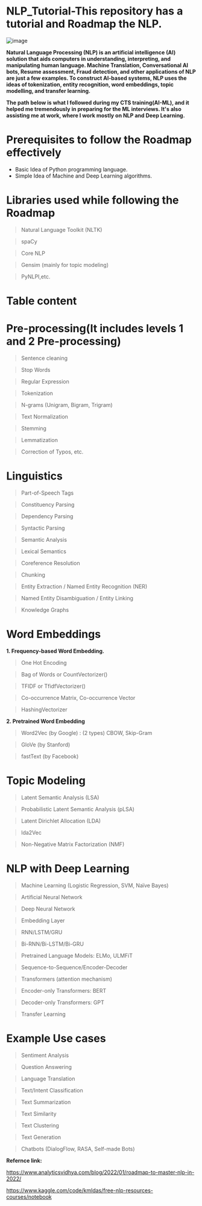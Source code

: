 # NLP_Tutorial-This repository has a tutorial and Roadmap the NLP.

![image](https://user-images.githubusercontent.com/110814873/236748722-eac2620e-5449-49b3-bc55-cd94c1b84f8a.png)

**Natural Language Processing (NLP) is an artificial intelligence (AI) solution that aids computers in understanding, interpreting, and manipulating human language. Machine Translation, Conversational AI bots, Resume assessment, Fraud detection, and other applications of NLP are just a few examples. To construct AI-based systems, NLP uses the ideas of tokenization, entity recognition, word embeddings, topic modelling, and transfer learning.**

**The path below is what I followed during my CTS training(AI-ML), and it helped me tremendously in preparing for the ML interviews. It's also assisting me at work, where I work mostly on NLP and Deep Learning.**

# **Prerequisites to follow the Roadmap effectively**

* Basic Idea of Python programming language.
* Simple Idea of Machine and Deep Learning algorithms.

# **Libraries used while following the Roadmap**

> Natural Language Toolkit (NLTK)

> spaCy

> Core NLP

> Gensim (mainly for topic modeling)

> PyNLPI,etc.


# **Table content**

# **Pre-processing**(It includes levels 1 and 2 Pre-processing)

> Sentence cleaning

> Stop Words

> Regular Expression

> Tokenization

> N-grams (Unigram, Bigram, Trigram)

> Text Normalization

> Stemming

> Lemmatization

> Correction of Typos, etc.

# **Linguistics**

> Part-of-Speech Tags

> Constituency Parsing

> Dependency Parsing

> Syntactic Parsing

> Semantic Analysis

> Lexical Semantics

> Coreference Resolution

> Chunking

> Entity Extraction / Named Entity Recognition (NER)

> Named Entity Disambiguation / Entity Linking

> Knowledge Graphs

# **Word Embeddings**

**1. Frequency-based Word Embedding.**

> One Hot Encoding

> Bag of Words or CountVectorizer()

> TFIDF or TfidfVectorizer()

> Co-occurrence Matrix, Co-occurrence Vector

> HashingVectorizer

**2. Pretrained Word Embedding**

> Word2Vec (by Google) : (2 types) CBOW, Skip-Gram

> GloVe (by Stanford)

> fastText (by Facebook)

# **Topic Modeling**

> Latent Semantic Analysis (LSA)

> Probabilistic Latent Semantic Analysis (pLSA)

> Latent Dirichlet Allocation (LDA)

> lda2Vec

> Non-Negative Matrix Factorization (NMF)

# **NLP with Deep Learning**

> Machine Learning (Logistic Regression, SVM, Naïve Bayes)

> Artificial Neural Network

> Deep Neural Network

> Embedding Layer

> RNN/LSTM/GRU

> Bi-RNN/Bi-LSTM/Bi-GRU

> Pretrained Language Models: ELMo, ULMFiT

> Sequence-to-Sequence/Encoder-Decoder

> Transformers (attention mechanism)

> Encoder-only Transformers: BERT

> Decoder-only Transformers: GPT 

> Transfer Learning

# **Example Use cases**

> Sentiment Analysis

> Question Answering

> Language Translation

> Text/Intent Classification

> Text Summarization

> Text Similarity

> Text Clustering

> Text Generation

> Chatbots (DialogFlow, RASA, Self-made Bots)

**Refernce link:**

https://www.analyticsvidhya.com/blog/2022/01/roadmap-to-master-nlp-in-2022/

https://www.kaggle.com/code/kmldas/free-nlp-resources-courses/notebook


